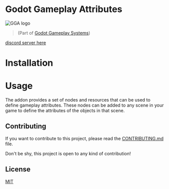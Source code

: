 Godot Gameplay Attributes
=========================

![GGA logo](godot/icon.svg)

> (Part of [Godot Gameplay Systems](https://github.com/OctoD/godot-gameplay-systems))

[discord server here](https://discord.gg/meA6pDTXpr)

# Installation



# Usage

The addon provides a set of nodes and resources that can be used to define gameplay attributes. These nodes can be added to any scene in your game to define the attributes of the objects in that scene.

## Contributing

If you want to contribute to this project, please read the [CONTRIBUTING.md](CONTRIBUTING.md) file.

Don't be shy, this project is open to any kind of contribution!

## License

[MIT](LICENSE)
